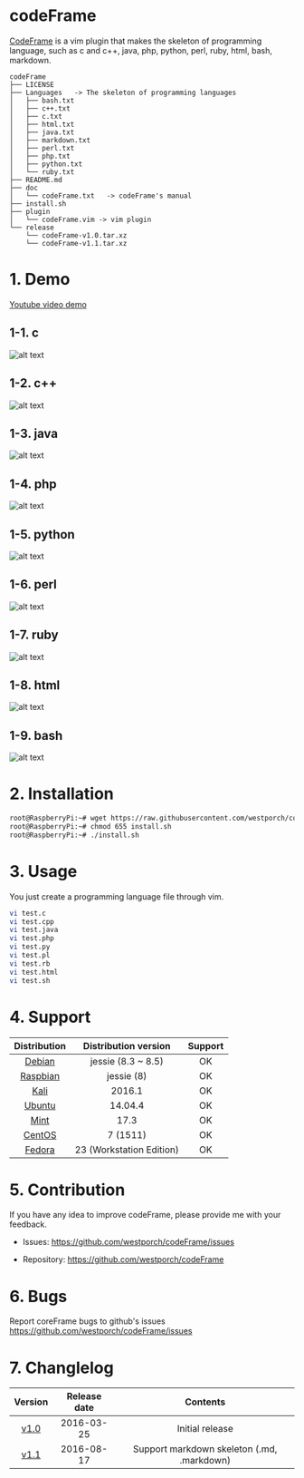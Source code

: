 # codeFrame
[CodeFrame](https://www.youtube.com/watch?v=jpayFgP-Y1M) is a vim plugin that makes the skeleton of programming language,
such as c and c++, java, php, python, perl, ruby, html, bash, markdown.

```
codeFrame 
├── LICENSE 
├── Languages   -> The skeleton of programming languages 
│   ├── bash.txt 
│   ├── c++.txt 
│   ├── c.txt 
│   ├── html.txt 
│   ├── java.txt 
│   ├── markdown.txt 
│   ├── perl.txt 
│   ├── php.txt 
│   ├── python.txt 
│   └── ruby.txt 
├── README.md 
├── doc 
│   └── codeFrame.txt   -> codeFrame's manual 
├── install.sh 
├── plugin 
│   └── codeFrame.vim -> vim plugin 
└── release 
    └── codeFrame-v1.0.tar.xz 
    └── codeFrame-v1.1.tar.xz
```

# 1. Demo
[Youtube video demo](https://www.youtube.com/watch?v=jpayFgP-Y1M)

## 1-1. c
![alt text](https://lh3.googleusercontent.com/-zOrMjUJy9xk/VtUDTqMdetI/AAAAAAAACfE/lC4o9uRjGj8PvdbcZXlS7occUIoMuyg2ACCo/s640-Ic42/1.%2BcodeFrame%2B-%2Bc.gif "c")

## 1-2. c++
![alt text](https://lh3.googleusercontent.com/-nM8n_bXkvak/VtUDTjVLCUI/AAAAAAAACfE/cAVf8ipAFUokxOzAFqW9w0MOcK6g-LQzACCo/s640-Ic42/2.%2BcodeFrame%2B-%2Bcpp.gif "c++")

## 1-3. java
![alt text](https://lh3.googleusercontent.com/-SiIUaii2ZuQ/VtUDTm2futI/AAAAAAAACfE/FNxTf6nuJssS5E1OQHArogTKJPaRjNnvwCCo/s640-Ic42/3.%2BcodeFrame%2B-%2Bjava.gif "java")

## 1-4. php
![alt text](https://lh3.googleusercontent.com/-Zjvr5SjzX98/VtUDUEvInXI/AAAAAAAACfE/ErCZe1TswCkfr4nSecK9_PniGfzlsss_wCCo/s640-Ic42/4.%2BcodeFrame%2B-%2Bphp.gif "php")

## 1-5. python
![alt text](https://lh3.googleusercontent.com/-RnUDHcNawQs/VtUDUYEeXhI/AAAAAAAACfE/aDu_OF-bAK8vsLt9PafsZErGG50OFpk_QCCo/s640-Ic42/5.%2BcodeFrame%2B-%2Bpython.gif "python")

## 1-6. perl
![alt text](https://lh3.googleusercontent.com/-8H9d5q2W8W0/VtUDUZ4ObBI/AAAAAAAACfE/eCA52I-eM502jFPCHne9Gpkw_GHpgyGIACCo/s640-Ic42/6.%2BcodeFrame%2B-%2Bperl.gif "perl")

## 1-7. ruby
![alt text](https://lh3.googleusercontent.com/-QTBcg4xBYA8/VtUDUyKp1sI/AAAAAAAACfE/xeabXHZUcnUfc8o3IHXinRtTUJVkes_dQCCo/s640-Ic42/7.%2BcodeFrame%2B-%2Bruby.gif "ruby")

## 1-8. html
![alt text](https://lh3.googleusercontent.com/-M-VwMPH82UQ/VtUDVMXOTtI/AAAAAAAACfE/oJUNOBI3QrMrGNXbzjyBdlsEcbHXiVjjQCCo/s640-Ic42/8.%2BcodeFrame%2B-%2Bhtml.gif "html")

## 1-9. bash
![alt text](https://lh3.googleusercontent.com/-EELi_tlkLCM/VtUDVELXtUI/AAAAAAAACfE/xYOOkT4r3N0fvab4PHSRJ42g-WzpvwcpACCo/s640-Ic42/9.%2BcodeFrame%2B-%2Bbash.gif "bash")

# 2. Installation

```sh
root@RaspberryPi:~# wget https://raw.githubusercontent.com/westporch/codeFrame/master/install.sh
root@RaspberryPi:~# chmod 655 install.sh
root@RaspberryPi:~# ./install.sh
```
# 3. Usage

You just create a  programming language file through vim.

```sh
vi test.c
vi test.cpp
vi test.java
vi test.php
vi test.py
vi test.pl
vi test.rb
vi test.html
vi test.sh
```

# 4. Support

| Distribution | Distribution version | Support |
| :----------: | :----------: | :-----: |
| [Debian](http://debian.org) | jessie (8.3 ~ 8.5)| OK |
| [Raspbian](https://www.raspbian.org/) | jessie (8) | OK |
| [Kali](https://www.kali.org/) | 2016.1 | OK |
| [Ubuntu](http://www.ubuntu.com/) | 14.04.4 | OK |
| [Mint](https://www.linuxmint.com/) | 17.3 | OK |
| [CentOS](https://www.centos.org/) | 7 (1511) | OK |
| [Fedora](https://getfedora.org/) | 23 (Workstation Edition) | OK |

# 5. Contribution

If you have any idea to improve codeFrame, please provide me with your feedback.

* Issues: https://github.com/westporch/codeFrame/issues

* Repository: https://github.com/westporch/codeFrame

# 6. Bugs

Report coreFrame bugs to github's issues https://github.com/westporch/codeFrame/issues

# 7. Changlelog

| Version | Release date | Contents |
| :-----: | :----------: | :------: |
| [v1.0](https://github.com/westporch/codeFrame/raw/master/release/codeFrame-v1.0.tar.xz) | 2016-03-25 | Initial release | 
| [v1.1](https://github.com/westporch/codeFrame/raw/master/release/codeFrame-v1.1.tar.xz) | 2016-08-17 | Support markdown skeleton (.md, .markdown) |

